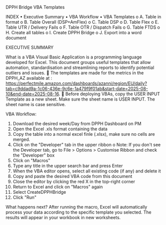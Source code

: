 DPPH Bridge VBA Templates

INDEX 
•	Executive Summary
•	VBA Workflow
•	VBA Templates 
o	A. Table in format 
o	B. Table Overall (DSP+AmFlex) 
o	C. Table DSP 
o	D. Table Flex 
o	E. Table UTR / Delivery Fails
o	F. Table OTR / Dispatch Fails
o	G. Table FTDS 
o	H. Create all tables
o	I. Create DPPH Bridge
o	J. Export into a word document

EXECUTIVE SUMMARY 

What is a VBA
Visual Basic Application is a programming language developed for Excel. 
This document groups useful templates that allow automation, standardisation and streamlining reports to identify potential outliers and issues.
	The templates are made for the metrics in the DPPH_AZ available at : https://perfectmile.amazon.com/dashboards/azanni/region/EU/daily?tab=c9ddad9a-1c06-436e-9c6e-1a479f9f01ab&start-date=2025-08-10&end-date=2025-08-16. 
	Before deploying VBAs, copy the USER INPUT Template as a new sheet. Make sure the sheet name is USER INPUT. The sheet name is case sensitive. 
 
VBA Workflow: 
1.	Download the desired week/Day from DPPH Dashboard on PM
2.	Open the Excel .xls format containing the data
3.	Copy the table into a normal excel finle (.xlsx), make sure no cells are merged.
4.	Click on the "Developer" tab in the upper ribbon 
o	Note: If you don't see the Developer tab, go to File > Options > Customise Ribbon and check the "Developer" box
5.	Click on "Macros"
6.	Type any title in the upper search bar and press Enter
7.	When the VBA editor opens, select all existing code (if any) and delete it
8.	Copy and paste the desired VBA code from this document
9.	Close the editor by clicking the red X in the top-right corner
10.	Return to Excel and click on "Macros" again
11.	Select CreateDPPHBridge 
12.	Click "Run"

What happens next?
After running the macro, Excel will automatically process your data according to the specific template you selected. The results will appear in your workbook in new worksheets. 
 
